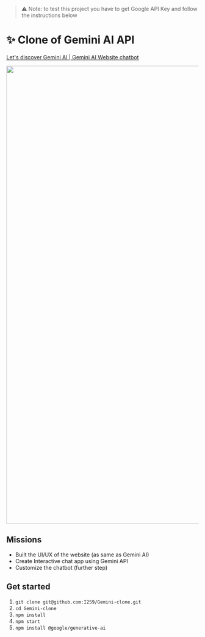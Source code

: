 > ⚠️ Note: to test this project you have to get Google API Key and follow the instructions below

# ✨ Clone of Gemini AI API

[Let's discover Gemini AI | Gemini AI Website chatbot](https://gemini.google.com/)

<p align="center">
  <img src="https://github.com/I2S9/Gemini-clone/assets/111307883/9d230e1c-b830-49ca-bd19-665672e2699e" alt="gemini-screen-app" width="1200">
</p>

## Missions

- Built the UI/UX of the website (as same as Gemini AI)
- Create Interactive chat app using Gemini API
- Customize the chatbot (further step)

## Get started 

1. `git clone git@github.com:I2S9/Gemini-clone.git` 
2. `cd Gemini-clone`
3. `npm install`
4. `npm start`
5. `npm install @google/generative-ai`
